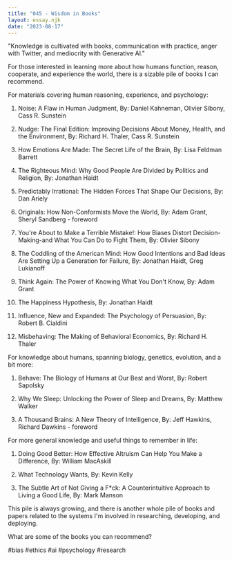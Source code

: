 ```yaml
---
title: "045 - Wisdom in Books"
layout: essay.njk
date: "2023-08-17"
---
```


"Knowledge is cultivated with books, communication with practice, anger with Twitter, and mediocrity with Generative AI."

For those interested in learning more about how humans function, reason, cooperate, and experience the world, there is a sizable pile of books I can recommend.

For materials covering human reasoning, experience, and psychology:

1. Noise: A Flaw in Human Judgment, By: Daniel Kahneman, Olivier Sibony, Cass R. Sunstein

2. Nudge: The Final Edition: Improving Decisions About Money, Health, and the Environment, By: Richard H. Thaler, Cass R. Sunstein

3. How Emotions Are Made: The Secret Life of the Brain, By: Lisa Feldman Barrett

4. The Righteous Mind: Why Good People Are Divided by Politics and Religion, By: Jonathan Haidt

5. Predictably Irrational: The Hidden Forces That Shape Our Decisions, By: Dan Ariely

6. Originals: How Non-Conformists Move the World, By: Adam Grant, Sheryl Sandberg - foreword

7. You're About to Make a Terrible Mistake!: How Biases Distort Decision-Making-and What You Can Do to Fight Them, By: Olivier Sibony

8. The Coddling of the American Mind: How Good Intentions and Bad Ideas Are Setting Up a Generation for Failure, By: Jonathan Haidt, Greg Lukianoff

9. Think Again: The Power of Knowing What You Don't Know, By: Adam Grant

10. The Happiness Hypothesis, By: Jonathan Haidt

11. Influence, New and Expanded: The Psychology of Persuasion, By: Robert B. Cialdini

12. Misbehaving: The Making of Behavioral Economics, By: Richard H. Thaler

For knowledge about humans, spanning biology, genetics, evolution, and a bit more:

1. Behave: The Biology of Humans at Our Best and Worst, By: Robert Sapolsky

2. Why We Sleep: Unlocking the Power of Sleep and Dreams, By: Matthew Walker

3. A Thousand Brains: A New Theory of Intelligence, By: Jeff Hawkins, Richard Dawkins - foreword

For more general knowledge and useful things to remember in life:

1. Doing Good Better: How Effective Altruism Can Help You Make a Difference, By: William MacAskill

2. What Technology Wants, By: Kevin Kelly

3. The Subtle Art of Not Giving a F\*ck: A Counterintuitive Approach to Living a Good Life, By: Mark Manson

This pile is always growing, and there is another whole pile of books and papers related to the systems I'm involved in researching, developing, and deploying.

What are some of the books you can recommend?

#bias #ethics #ai #psychology #research
